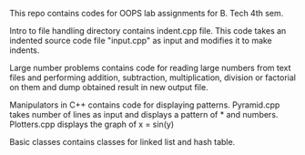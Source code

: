 This repo contains codes for OOPS lab assignments for B. Tech 4th sem.

Intro to file handling directory contains indent.cpp file. This code takes an indented source code file "input.cpp" as input and modifies it to make indents.

Large number problems contains code for reading large numbers from text files and performing addition, subtraction, multiplication, division or factorial on them and dump obtained result in new output file.

Manipulators in C++ contains code for displaying patterns. Pyramid.cpp takes number of lines as input and displays a pattern of * and numbers. 
Plotters.cpp displays the graph of x = sin(y)

Basic classes contains classes for linked list and hash table.
